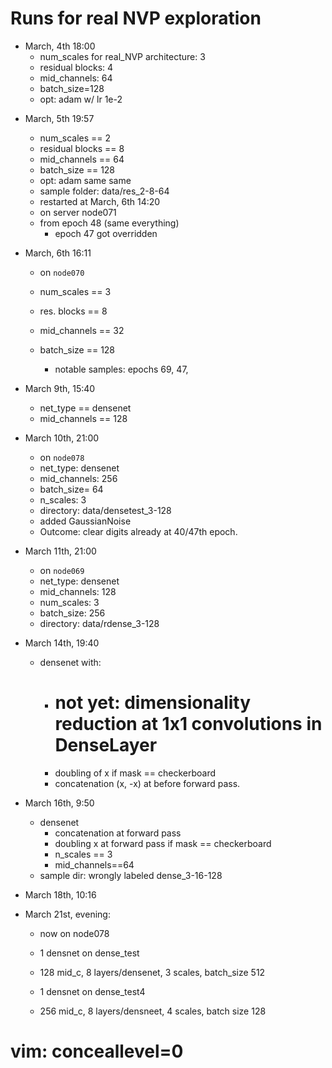 # Runs for real NVP exploration

- March, 4th 18:00
	- num_scales for real_NVP architecture: 3
	- residual blocks: 4
	- mid_channels: 64
	- batch_size=128
	- opt: adam w/ lr 1e-2


* March, 5th 19:57
	* num_scales == 2
	* residual blocks == 8
	* mid_channels == 64
	* batch_size == 128
	* opt: adam same same
	* sample folder: data/res_2-8-64

	- restarted at March, 6th 14:20
	- on server node071
	- from epoch 48 (same everything)
		- epoch 47 got overridden

- March, 6th 16:11
	- on `node070`
	- num_scales == 3
	- res. blocks == 8
	- mid_channels == 32
	- batch_size == 128
		
		- notable samples: epochs 69, 47, 


- March 9th, 15:40
	- net_type == densenet 
	- mid_channels == 128


- March 10th, 21:00
	- on `node078`
	- net_type: densenet
	- mid_channels: 256
	- batch_size= 64
	- n_scales: 3
	- directory: data/densetest_3-128
	- added GaussianNoise 
	- Outcome: clear digits already at 40/47th epoch. 

- March 11th, 21:00
	- on `node069`
	- net_type: densenet
	- mid_channels: 128
	- num_scales: 3
	- batch_size: 256
	- directory: data/rdense_3-128


- March 14th, 19:40
	- densenet with:
		* # not yet: dimensionality reduction at 1x1 convolutions in DenseLayer
		* doubling of x if mask == checkerboard
		* concatenation (x, -x) at before forward pass.

- March 16th, 9:50
	- densenet
		- concatenation at forward pass
		- doubling x at forward pass if mask == checkerboard
		- n_scales == 3
		- mid_channels==64
	- sample dir: wrongly labeled dense_3-16-128

- March 18th, 10:16

- March 21st, evening:
	- now on node078
	- 1 densnet on dense_test
	- 128 mid_c, 8 layers/densenet, 3 scales, batch_size 512

	- 1 densnet on dense_test4
	- 256 mid_c, 8 layers/densneet, 4 scales, batch size 128

# vim: conceallevel=0
